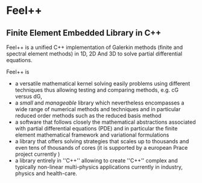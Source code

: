 Feel++
======

Finite Element Embedded Library in C++
--------------------------------------



Feel++ is a unified C++ implementation of Galerkin methods (finite and
spectral element methods) in 1D, 2D And 3D to solve partial
differential equations.

Feel++ is
 - a versatile mathematical kernel solving easily problems using
   different techniques thus allowing testing and comparing methods,
   e.g. cG versus dG,
 - a *small* and *manageable* library which nevertheless encompasses a
   wide range of numerical methods and techniques and in particular
   reduced order methods such as the reduced basis method
 - a software that follows closely the mathematical abstractions
   associated with partial differential equations (PDE) and in
   particular the finite element mathematical framework and
   variational formulations
 - a library that offers solving strategies that scales up to
   thousands and even tens of thousands of cores (it is supported by a
   european Prace project currently )
 - a library entirely in ''C++'' allowing to create ''C++'' complex
   and typically non-linear multi-physics applications currently in
   industry, physics and health-care.
